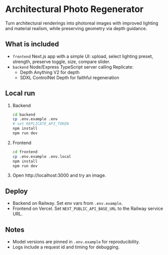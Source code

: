 # Architectural Photo Regenerator

Turn architectural renderings into photoreal images with improved lighting and material realism, while preserving geometry via depth guidance.

## What is included

- `frontend` Next.js app with a simple UI: upload, select lighting preset, strength, preserve toggle, size, compare slider.
- `backend` Node/Express TypeScript server calling Replicate:
  - Depth Anything V2 for depth
  - SDXL ControlNet Depth for faithful regeneration

## Local run

1. Backend
   ```bash
   cd backend
   cp .env.example .env
   # set REPLICATE_API_TOKEN
   npm install
   npm run dev
   ```

2. Frontend
   ```bash
   cd frontend
   cp .env.example .env.local
   npm install
   npm run dev
   ```

3. Open http://localhost:3000 and try an image.

## Deploy

- Backend on Railway. Set env vars from `.env.example`.
- Frontend on Vercel. Set `NEXT_PUBLIC_API_BASE_URL` to the Railway service URL.

## Notes

- Model versions are pinned in `.env.example` for reproducibility.
- Logs include a request id and timing for debugging.

